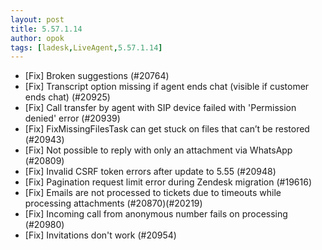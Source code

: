 ```yaml
---
layout: post
title: 5.57.1.14
author: opok
tags: [ladesk,LiveAgent,5.57.1.14]
---
```


- [Fix] Broken suggestions (#20764)
- [Fix] Transcript option missing if agent ends chat (visible if customer ends chat) (#20925)
- [Fix] Call transfer by agent with SIP device failed with 'Permission denied' error (#20939)
- [Fix] FixMissingFilesTask can get stuck on files that can’t be restored (#20943)
- [Fix] Not possible to reply with only an attachment via WhatsApp (#20809)
- [Fix] Invalid CSRF token errors after update to 5.55 (#20948)
- [Fix] Pagination request limit error during Zendesk migration (#19616)
- [Fix] Emails are not processed to tickets due to timeouts while processing attachments (#20870)(#20219)
- [Fix] Incoming call from anonymous number fails on processing (#20980)
- [Fix] Invitations don't work (#20954)
